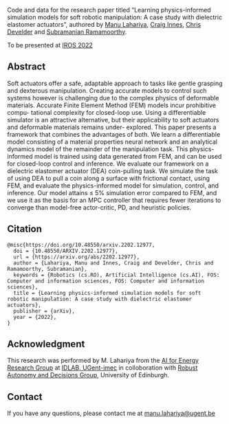 Code and data for the research paper titled “Learning physics-informed simulation models for soft robotic manipulation: A case study with dielectric elastomer actuators”, authored by 
[Manu Lahariya](https://mlahariya.github.io/), [Craig Innes](http://www.craiginnes.com/), [Chris Develder](http://users.atlantis.ugent.be/cdvelder/) and [Subramanian Ramamoorthy](https://www.edinburgh-robotics.org/academics/subramanian-ramamoorthy).

To be presented at [IROS 2022](https://iros2022.org/)

## Abstract
Soft actuators offer a safe, adaptable approach to tasks like gentle grasping and dexterous manipulation. Creating accurate models to control such systems however is challenging due to the complex physics of deformable materials. Accurate Finite Element Method (FEM) models incur prohibitive compu- tational complexity for closed-loop use. Using a differentiable simulator is an attractive alternative, but their applicability to soft actuators and deformable materials remains under- explored. This paper presents a framework that combines the advantages of both. We learn a differentiable model consisting of a material properties neural network and an analytical dynamics model of the remainder of the manipulation task. This physics-informed model is trained using data generated from FEM, and can be used for closed-loop control and inference. We evaluate our framework on a dielectric elastomer actuator (DEA) coin-pulling task. We simulate the task of using DEA to pull a coin along a surface with frictional contact, using FEM, and evaluate the physics-informed model for simulation, control, and inference. Our model attains ≤ 5% simulation error compared to FEM, and we use it as the basis for an MPC controller that requires fewer iterations to converge than model-free actor-critic, PD, and heuristic policies.

## Citation
    @misc{https://doi.org/10.48550/arxiv.2202.12977,
      doi = {10.48550/ARXIV.2202.12977},
      url = {https://arxiv.org/abs/2202.12977},
      author = {Lahariya, Manu and Innes, Craig and Develder, Chris and Ramamoorthy, Subramanian},
      keywords = {Robotics (cs.RO), Artificial Intelligence (cs.AI), FOS: Computer and information sciences, FOS: Computer and information sciences},
      title = {Learning physics-informed simulation models for soft robotic manipulation: A case study with dielectric elastomer actuators},
      publisher = {arXiv},
      year = {2022},
    }

## Acknowledgment
This research was performed by M. Lahariya from the [AI for Energy Research Group](https://ugentai4e.github.io/) at [IDLAB, UGent-imec](https://www.ugent.be/ea/idlab/en) in colloboration with [Robust Autonomy and Decisions Group](https://rad.inf.ed.ac.uk/), University of Edinburgh.
## Contact
If you have any questions, please contact me at manu.lahariya@ugent.be